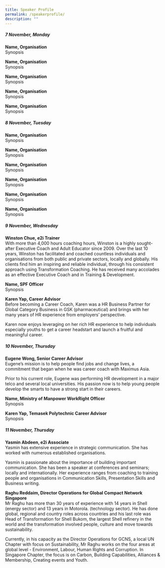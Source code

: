 ```yaml
---
title: Speaker Profile
permalink: /speakerprofile/
description: ""
---
```

##### 7 November, Monday

**Name, Organisation**  
Synopsis  

**Name, Organisation**  
Synopsis  

**Name, Organisation**  
Synopsis  

**Name, Organisation**  
Synopsis  

**Name, Organisation**  
Synopsis  

##### 8 November, Tuesday

**Name, Organisation**  
Synopsis  

**Name, Organisation**  
Synopsis  

**Name, Organisation**  
Synopsis  

**Name, Organisation**  
Synopsis  

**Name, Organisation**  
Synopsis  

**Name, Organisation**  
Synopsis  

##### 9 November, Wednesday

**Winston Chue, e2i Trainer**  
With more than 4,000 hours coaching hours, Winston is a highly sought-after Executive Coach and Adult Educator since 2009. Over the last 10 years, Winston has facilitated and coached countless individuals and organisations from both public and private sectors, locally and globally. His clients find him an inspiring and reliable individual, through his consistent approach using Transformation Coaching. He has received many accolades as an effective Executive Coach and in Training & Development.

**Name, SPF Officer**  
Synopsis  

**Karen Yap, Career Advisor**  
Before becoming a Career Coach, Karen was a HR Business Partner for Global Category Business in GSK (pharmaceutical) and brings with her many years of HR experience from employers’ perspective.

Karen now enjoys leveraging on her rich HR experience to help individuals especially youths to get a career headstart and launch a fruitful and meaningful career.

##### 10 November, Thursday

**Eugene Wong, Senior Career Advisor**  
Eugene’s mission is to help people find jobs and change lives, a commitment that began when he was career coach with Maximus Asia. 

Prior to his current role, Eugene was performing HR development in a major telco and several local universities. His passion now is to help young people develop the smarts to have a strong start in their careers.

**Name, Ministry of Manpower WorkRight Officer**  
Synopsis  

**Karen Yap, Temasek Polytechnic Career Advisor**  
Synopsis  

##### 11 November, Thursday

**Yasmin Abdeen, e2i Associate**  
 Yasmin has extensive experience in strategic communication. She has worked with numerous established organisations. 
 
Yasmin is passionate about the importance of building important communication. She has been a speaker at conferences and seminars; locally and internationally. Her experience ranges from coaching to training people and organisations in Communication Skills, Presentation Skills and Business writing.      

**Raghu Reddaim, Director Operations for Global Compact Network Singapore**  
Mr Raghu has more than 30 years of experience with 14 years in Shell (energy sector) and 13 years in Motorola. (technology sector). He has done global, regional and country roles across countries and his last role was Head of Transformation for Shell Bukom, the largest Shell refinery in the world and the transformation involved people, culture and move towards sustainability.

Currently, in his capacity as the Director Operations for GCNS, a local UN Chapter with focus on Sustainability, Mr Raghu works on the four areas at global level - Environment, Labour, Human Rights and Corruption. In Singapore Chapter, the focus is on Carbon, Building Capabilities, Alliances & Membership, Creating events and Youth.